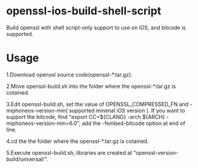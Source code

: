# openssl-ios-build-shell-script
Build openssl with shell script-only support to use on iOS, and bitcode is supported.

# Usage
1.Download openssl source code(openssl-*.tar.gz). 

2.Move openssl-build.sh into the folder where the openssl-*.tar.gz is cotained.

3.Edit openssl-build.sh, set the value of OPENSSL_COMPRESSED_FN and -miphoneos-version-min( supported minimal iOS version ).
If you want to support the bitcode, find "export CC=${CLANG} -arch ${ARCH} -miphoneos-version-min=6.0", add the -fembed-bitcode option at end of line.

4.cd the the folder where the openssl-*.tar.gz is cotained.

5.Execute openssl-build.sh, libraries are created at "openssl-version-build/universal/".


